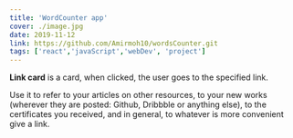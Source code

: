 ```yaml
---
title: 'WordCounter app'
cover: ./image.jpg
date: 2019-11-12
link: https://github.com/Amirmoh10/wordsCounter.git
tags: ['react','javaScript','webDev', 'project']
---
```


**Link card** is a card, when clicked, the user goes to the specified link.

Use it to refer to your articles on other resources, to your new works (wherever they are posted: Github, Dribbble or anything else), to the certificates you received, and in general, to whatever is more convenient give a link.
